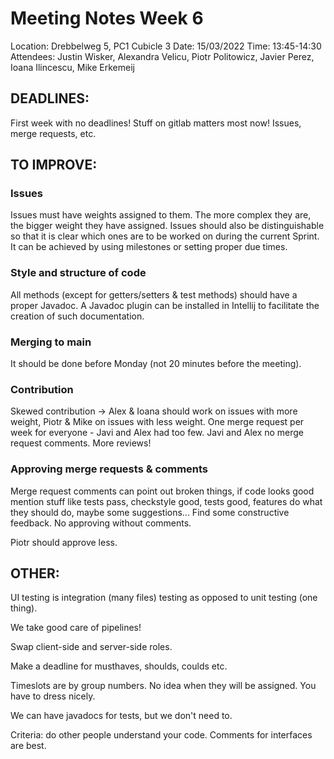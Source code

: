 # Meeting Notes Week 6

Location: Drebbelweg 5, PC1 Cubicle 3
Date: 15/03/2022
Time: 13:45-14:30
Attendees: Justin Wisker, Alexandra Velicu, Piotr Politowicz, Javier Perez, Ioana Ilincescu, Mike Erkemeij

## DEADLINES:

First week with no deadlines!
Stuff on gitlab matters most now! Issues, merge requests, etc.

## TO IMPROVE:

### Issues

Issues must have weights assigned to them. The more complex they are, the bigger weight they have assigned.
Issues should also be distinguishable so that it is clear which ones are to be worked on during the current Sprint. It can be achieved by using milestones or setting proper due times.

### Style and structure of code

All methods (except for getters/setters & test methods) should have a proper Javadoc. A Javadoc plugin can be installed in Intellij to facilitate the creation of such documentation.

### Merging to main

It should be done before Monday (not 20 minutes before the meeting).

### Contribution

Skewed contribution -> Alex & Ioana should work on issues with more weight, Piotr & Mike on issues with less weight.
One merge request per week for everyone - Javi and Alex had too few. Javi and Alex no merge request comments. More reviews!

### Approving merge requests & comments

Merge request comments can point out broken things, if code looks good mention stuff like tests pass, checkstyle good, tests good, features do what they should do, maybe some suggestions... Find some constructive feedback. No approving without comments.

Piotr should approve less.

## OTHER:

UI testing is integration (many files) testing as opposed to unit testing (one thing).

We take good care of pipelines!

Swap client-side and server-side roles.

Make a deadline for musthaves, shoulds, coulds etc.

Timeslots are by group numbers. No idea when they will be assigned. You have to dress nicely.

We can have javadocs for tests, but we don't need to.

Criteria: do other people understand your code. Comments for interfaces are best.
